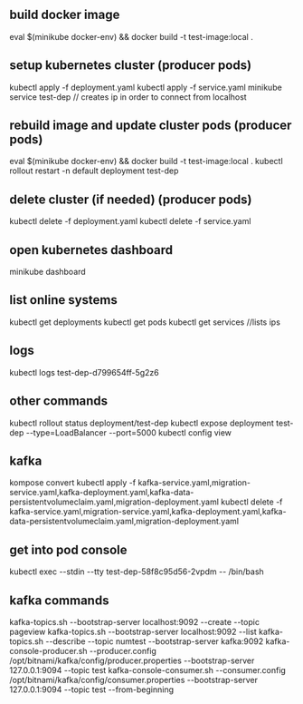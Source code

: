 ## build docker image
eval $(minikube docker-env) && docker build -t test-image:local .

## setup kubernetes cluster (producer pods)
kubectl apply -f deployment.yaml
kubectl apply -f service.yaml
minikube service test-dep // creates ip in order to connect from localhost

## rebuild image and update cluster pods (producer pods)
eval $(minikube docker-env) && docker build -t test-image:local .
kubectl rollout restart -n default deployment test-dep

## delete cluster (if needed) (producer pods)
kubectl delete -f deployment.yaml
kubectl delete -f service.yaml

## open kubernetes dashboard
minikube dashboard

## list online systems
kubectl get deployments
kubectl get pods
kubectl get services //lists ips
## logs
kubectl logs test-dep-d799654ff-5g2z6

## other commands
kubectl rollout status deployment/test-dep
kubectl expose deployment test-dep --type=LoadBalancer --port=5000
kubectl config view


## kafka
kompose convert
kubectl apply -f kafka-service.yaml,migration-service.yaml,kafka-deployment.yaml,kafka-data-persistentvolumeclaim.yaml,migration-deployment.yaml 
kubectl delete -f kafka-service.yaml,migration-service.yaml,kafka-deployment.yaml,kafka-data-persistentvolumeclaim.yaml,migration-deployment.yaml 

## get into pod console
kubectl exec --stdin --tty test-dep-58f8c95d56-2vpdm -- /bin/bash

## kafka commands
kafka-topics.sh --bootstrap-server localhost:9092 --create --topic pageview
kafka-topics.sh --bootstrap-server localhost:9092 --list
kafka-topics.sh --describe --topic numtest  --bootstrap-server kafka:9092
kafka-console-producer.sh --producer.config /opt/bitnami/kafka/config/producer.properties --bootstrap-server 127.0.0.1:9094 --topic test
kafka-console-consumer.sh --consumer.config /opt/bitnami/kafka/config/consumer.properties --bootstrap-server 127.0.0.1:9094 --topic test --from-beginning